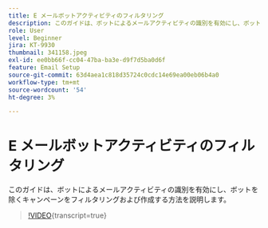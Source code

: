```yaml
---
title: E メールボットアクティビティのフィルタリング
description: このガイドは、ボットによるメールアクティビティの識別を有効にし、ボットを除くキャンペーンをフィルタリングおよび作成する方法を説明します。
role: User
level: Beginner
jira: KT-9930
thumbnail: 341158.jpeg
exl-id: ee0bb66f-cc04-47ba-ba3e-d9f7d5ba0d6f
feature: Email Setup
source-git-commit: 63d4aea1c818d35724c0cdc14e69ea00eb06b4a0
workflow-type: tm+mt
source-wordcount: '54'
ht-degree: 3%

---
```


# E メールボットアクティビティのフィルタリング

このガイドは、ボットによるメールアクティビティの識別を有効にし、ボットを除くキャンペーンをフィルタリングおよび作成する方法を説明します。

>[!VIDEO](https://video.tv.adobe.com/v/341158/?quality=12&learn=on){transcript=true}
